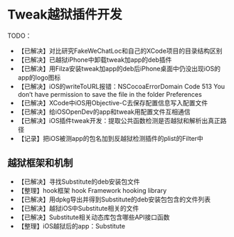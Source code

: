 # Tweak越狱插件开发

TODO：

* 【已解决】对比研究FakeWeChatLoc和自己的XCode项目的目录结构区别
* 【已解决】已越狱iPhone中卸载tweak加app的deb插件
* 【已解决】用Filza安装tweak加app的deb后iPhone桌面中仍没出现iOS的app的logo图标
* 【已解决】iOS的writeToURL报错：NSCocoaErrorDomain Code 513 You don’t have permission to save the file in the folder Preferences
* 【已解决】XCode中iOS用Objective-C去保存配置信息写入配置文件
* 【已解决】给iOSOpenDev的app和tweak用配置文件互相通信
* 【已解决】iOS插件tweak开发：提取公共函数检测是否越狱和解析出真正路径
* 【记录】把iOS被测app的包名加到反越狱检测插件的plist的Filter中

## 越狱框架和机制

* 【已解决】寻找Substitute的deb安装包文件
* 【整理】hook框架 hook Framework hooking library
* 【已解决】用dpkg导出并得到Substitute的deb安装包包含的文件列表
* 【已解决】越狱iOS中Substitute相关的文件
* 【已解决】Substitute相关动态库包含哪些API接口函数
* 【整理】iOS越狱后的app：Substitute
